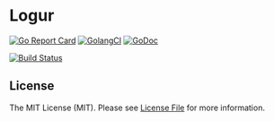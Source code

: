 # Logur

[![Go Report Card](https://goreportcard.com/badge/github.com/goph/logur?style=flat-square)](https://goreportcard.com/report/github.com/goph/logur)
[![GolangCI](https://golangci.com/badges/github.com/goph/logur.svg)](https://golangci.com/r/github.com/goph/logur)
[![GoDoc](http://img.shields.io/badge/godoc-reference-5272B4.svg?style=flat-square)](https://godoc.org/github.com/goph/logur)

[![Build Status](https://img.shields.io/travis/com/goph/logur.svg?style=flat-square)](https://travis-ci.org/goph/logur)


## License

The MIT License (MIT). Please see [License File](LICENSE) for more information.
